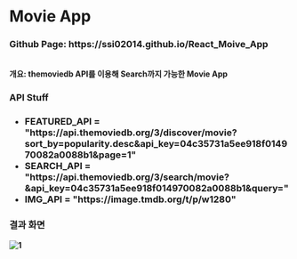 # Movie App

<h3>Github Page: https://ssi02014.github.io/React_Moive_App </h3>
<br>
<b> 개요: themoviedb API를 이용해 Search까지 가능한 Movie App <b>
<br>
<h3> API Stuff <h3>
<ul>
    <li><b> FEATURED_API = "https://api.themoviedb.org/3/discover/movie?sort_by=popularity.desc&api_key=04c35731a5ee918f014970082a0088b1&page=1"</b></li>
    <li><b> SEARCH_API = "https://api.themoviedb.org/3/search/movie?&api_key=04c35731a5ee918f014970082a0088b1&query="</b></li>
    <li><b> IMG_API = "https://image.tmdb.org/t/p/w1280"</b></li>
</ul>

<h3>결과 화면</h3>

![1](https://user-images.githubusercontent.com/64779472/100611283-75b50880-3354-11eb-8610-cd8191257396.PNG)
